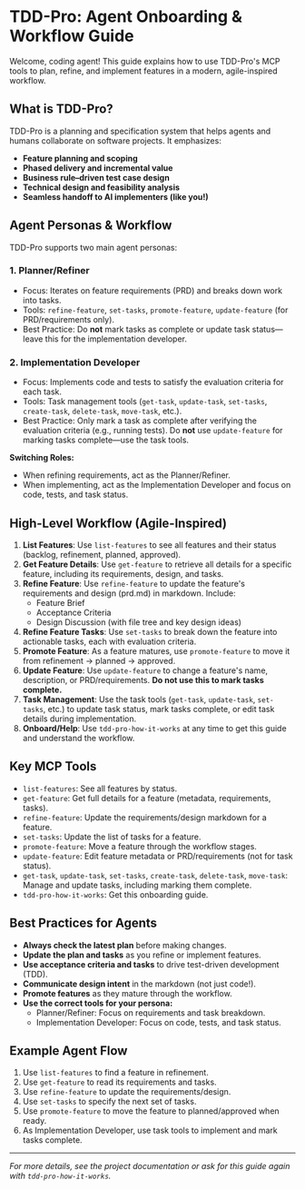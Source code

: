 # TDD-Pro: Agent Onboarding & Workflow Guide

Welcome, coding agent! This guide explains how to use TDD-Pro's MCP tools to plan, refine, and implement features in a modern, agile-inspired workflow.

## What is TDD-Pro?
TDD-Pro is a planning and specification system that helps agents and humans collaborate on software projects. It emphasizes:
- **Feature planning and scoping**
- **Phased delivery and incremental value**
- **Business rule–driven test case design**
- **Technical design and feasibility analysis**
- **Seamless handoff to AI implementers (like you!)**

## Agent Personas & Workflow
TDD-Pro supports two main agent personas:

### 1. Planner/Refiner
- Focus: Iterates on feature requirements (PRD) and breaks down work into tasks.
- Tools: `refine-feature`, `set-tasks`, `promote-feature`, `update-feature` (for PRD/requirements only).
- Best Practice: Do **not** mark tasks as complete or update task status—leave this for the implementation developer.

### 2. Implementation Developer
- Focus: Implements code and tests to satisfy the evaluation criteria for each task.
- Tools: Task management tools (`get-task`, `update-task`, `set-tasks`, `create-task`, `delete-task`, `move-task`, etc.).
- Best Practice: Only mark a task as complete after verifying the evaluation criteria (e.g., running tests). Do **not** use `update-feature` for marking tasks complete—use the task tools.

**Switching Roles:**
- When refining requirements, act as the Planner/Refiner.
- When implementing, act as the Implementation Developer and focus on code, tests, and task status.

## High-Level Workflow (Agile-Inspired)
1. **List Features**: Use `list-features` to see all features and their status (backlog, refinement, planned, approved).
2. **Get Feature Details**: Use `get-feature` to retrieve all details for a specific feature, including its requirements, design, and tasks.
3. **Refine Feature**: Use `refine-feature` to update the feature's requirements and design (prd.md) in markdown. Include:
   - Feature Brief
   - Acceptance Criteria
   - Design Discussion (with file tree and key design ideas)
4. **Refine Feature Tasks**: Use `set-tasks` to break down the feature into actionable tasks, each with evaluation criteria.
5. **Promote Feature**: As a feature matures, use `promote-feature` to move it from refinement → planned → approved.
6. **Update Feature**: Use `update-feature` to change a feature's name, description, or PRD/requirements. **Do not use this to mark tasks complete.**
7. **Task Management**: Use the task tools (`get-task`, `update-task`, `set-tasks`, etc.) to update task status, mark tasks complete, or edit task details during implementation.
8. **Onboard/Help**: Use `tdd-pro-how-it-works` at any time to get this guide and understand the workflow.

## Key MCP Tools
- `list-features`: See all features by status.
- `get-feature`: Get full details for a feature (metadata, requirements, tasks).
- `refine-feature`: Update the requirements/design markdown for a feature.
- `set-tasks`: Update the list of tasks for a feature.
- `promote-feature`: Move a feature through the workflow stages.
- `update-feature`: Edit feature metadata or PRD/requirements (not for task status).
- `get-task`, `update-task`, `set-tasks`, `create-task`, `delete-task`, `move-task`: Manage and update tasks, including marking them complete.
- `tdd-pro-how-it-works`: Get this onboarding guide.

## Best Practices for Agents
- **Always check the latest plan** before making changes.
- **Update the plan and tasks** as you refine or implement features.
- **Use acceptance criteria and tasks** to drive test-driven development (TDD).
- **Communicate design intent** in the markdown (not just code!).
- **Promote features** as they mature through the workflow.
- **Use the correct tools for your persona:**
  - Planner/Refiner: Focus on requirements and task breakdown.
  - Implementation Developer: Focus on code, tests, and task status.

## Example Agent Flow
1. Use `list-features` to find a feature in refinement.
2. Use `get-feature` to read its requirements and tasks.
3. Use `refine-feature` to update the requirements/design.
4. Use `set-tasks` to specify the next set of tasks.
5. Use `promote-feature` to move the feature to planned/approved when ready.
6. As Implementation Developer, use task tools to implement and mark tasks complete.

---

*For more details, see the project documentation or ask for this guide again with `tdd-pro-how-it-works`.* 